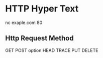 # HTTP Hyper Text 

nc exaple.com 80


## Http Request Method

GET
POST
option
HEAD
TRACE
PUT
DELETE